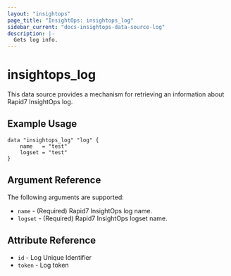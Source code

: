 ```yaml
---
layout: "insightops"
page_title: "InsightOps: insightops_log"
sidebar_current: "docs-insightops-data-source-log"
description: |-
  Gets log info.
---
```


# insightops_log

This data source provides a mechanism for retrieving an information about Rapid7 InsightOps log.

## Example Usage

```hcl
data "insightops_log" "log" {
    name   = "test"
    logset = "test"
}
```

## Argument Reference

The following arguments are supported:

* `name` - (Required) Rapid7 InsightOps log name.
* `logset` - (Required) Rapid7 InsightOps logset name.

## Attribute Reference

* `id` - Log Unique Identifier
* `token` - Log token
